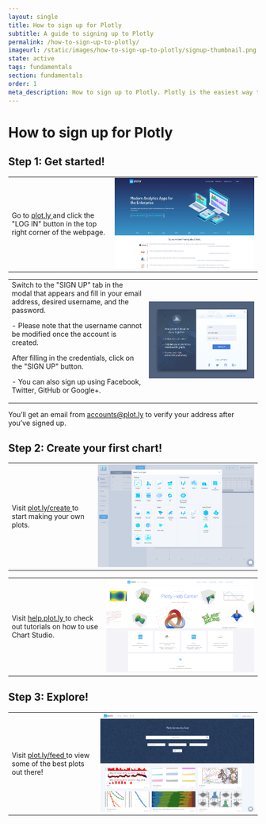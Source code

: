 ```yaml
---
layout: single
title: How to sign up for Plotly
subtitle: A guide to signing up to Plotly
permalink: /how-to-sign-up-to-plotly/
imageurl: /static/images/how-to-sign-up-to-plotly/signup-thumbnail.png
state: active
tags: fundamentals
section: fundamentals
order: 1
meta_description: How to sign up to Plotly. Plotly is the easiest way to make and share graphs, online and for free.
---
```


# How to sign up for Plotly

## Step 1: Get started!

 <table>
  <tbody>
   <tr>
    <td>
      Go to
      <a class="link--impt" href="https://plot.ly/">
       plot.ly
      </a>
      and click the "LOG IN" button in the top right corner of the webpage.
    </td>
    <td>
       <img alt="How to sign up to plotly 00" src="/static/images/how-to-sign-up-to-plotly/plotly_page.png" title=""/>
    </td>
   </tr>
   </tbody>
  </table>

 <table>
  <tbody>
   <tr>
    <td>
      Switch to the "SIGN UP" tab in the modal that appears and fill in your email address, desired username, and the password. 
      <p >
      - Please note that the username cannot be modified once the account is created.
      </p>
      After filling in the credentials, click on the "SIGN UP" button.
      <p >
      - You can also sign up using Facebook, Twitter, GitHub or Google+.
      </p>
    </td>
    <td>
       <img alt="How to sign up to plotly 00" src="/static/images/how-to-sign-up-to-plotly/signup_modal.png" title=""/>
    </td>
   </tr>
   </tbody>
  </table>

You’ll get an email from [accounts@plot.ly](mailto:accounts@plot.ly) to verify your address after you’ve signed up.

## Step 2: Create your first chart!

 <table>
  <tbody>
   <tr>
    <td>
      Visit
      <a class="link--impt" href="https://plot.ly/create">
       plot.ly/create
      </a>
      to start making your own plots.
    </td>
    <td>
       <img alt="How to sign up to plotly 01" src="/static/images/how-to-sign-up-to-plotly/choose_chart_modal.png" title=""/>
    </td>
   </tr>
   </tbody>
  </table>

 <table>
  <tbody>
   <tr>
    <td>
      Visit
      <a class="link--impt" href="http://help.plot.ly/">
       help.plot.ly
      </a>
      to check out tutorials on how to use Chart Studio.
    </td>
    <td>
       <img alt="How to sign up to plotly 02" src="/static/images/how-to-sign-up-to-plotly/help_homepage.png" title=""/>
    </td>
   </tr>
  </tbody>
 </table>

## Step 3: Explore!
 <table>
  <tbody>
   <tr>
    <td>
      Visit
      <a class="link--impt" href="https://plot.ly/feed/">
       plot.ly/feed
      </a>
      to view some of the best plots out there!
    </td>
    <td>
       <img alt="How to sign up to plotly 04" src="/static/images/how-to-sign-up-to-plotly/feeds_page.png" title=""/>
    </td>
   </tr>
  </tbody>
 </table>

